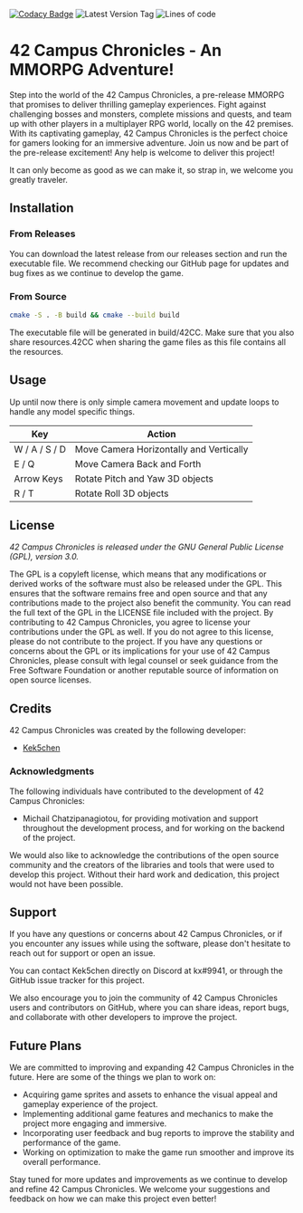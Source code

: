 [![Codacy Badge](https://app.codacy.com/project/badge/Grade/fc979589fab342ad8611799e63a312a7)](https://app.codacy.com/gh/Kek5chen/42_campus_chronicles/dashboard?utm_source=gh&utm_medium=referral&utm_content=&utm_campaign=Badge_grade)
![Latest Version Tag](https://img.shields.io/github/v/tag/kek5chen/42_campus_chronicles?label=version&style=flat-square)
![Lines of code](https://img.shields.io/tokei/lines/github/kek5chen/42_campus_chronicles?style=flat-square)
# 42 Campus Chronicles - An MMORPG Adventure!
Step into the world of the 42 Campus Chronicles, a pre-release MMORPG that promises to deliver thrilling gameplay experiences. Fight against challenging bosses and monsters, complete missions and quests, and team up with other players in a multiplayer RPG world, locally on the 42 premises. With its captivating gameplay, 42 Campus Chronicles is the perfect choice for gamers looking for an immersive adventure. Join us now and be part of the pre-release excitement! Any help is welcome to deliver this project!

It can only become as good as we can make it, so strap in, we welcome you greatly traveler.

## Installation

### From Releases
You can download the latest release from our releases section and run the executable file. We recommend checking our GitHub page for updates and bug fixes as we continue to develop the game.

### From Source
```bash
cmake -S . -B build && cmake --build build
```
The executable file will be generated in build/42CC. Make sure that you also share resources.42CC when sharing the game files as this file contains all the resources.

## Usage
Up until now there is only simple camera movement and update loops to handle any model specific things.

|Key              | Action                                 |
|-----------------|----------------------------------------|
|W / A / S / D    | Move Camera Horizontally and Vertically|
|E / Q            | Move Camera Back and Forth             |
|Arrow Keys       | Rotate Pitch and Yaw 3D objects        |
|R / T            | Rotate Roll 3D objects                 |

## License

*42 Campus Chronicles is released under the GNU General Public License (GPL), version 3.0.*

The GPL is a copyleft license, which means that any modifications or derived works of the software must also be released under the GPL. This ensures that the software remains free and open source and that any contributions made to the project also benefit the community.
You can read the full text of the GPL in the LICENSE file included with the project.
By contributing to 42 Campus Chronicles, you agree to license your contributions under the GPL as well. If you do not agree to this license, please do not contribute to the project.
If you have any questions or concerns about the GPL or its implications for your use of 42 Campus Chronicles, please consult with legal counsel or seek guidance from the Free Software Foundation or another reputable source of information on open source licenses.

## Credits

42 Campus Chronicles was created by the following developer:

-   [Kek5chen](https://github.com/Kek5chen)

### Acknowledgments

The following individuals have contributed to the development of 42 Campus Chronicles:

-   Michail Chatzipanagiotou, for providing motivation and support throughout the development process, and for working on the backend of the project.

We would also like to acknowledge the contributions of the open source community and the creators of the libraries and tools that were used to develop this project. Without their hard work and dedication, this project would not have been possible.

## Support

If you have any questions or concerns about 42 Campus Chronicles, or if you encounter any issues while using the software, please don't hesitate to reach out for support or open an issue.

You can contact Kek5chen directly on Discord at kx#9941, or through the GitHub issue tracker for this project.

We also encourage you to join the community of 42 Campus Chronicles users and contributors on GitHub, where you can share ideas, report bugs, and collaborate with other developers to improve the project.

## Future Plans

We are committed to improving and expanding 42 Campus Chronicles in the future. Here are some of the things we plan to work on:

-   Acquiring game sprites and assets to enhance the visual appeal and gameplay experience of the project.
-   Implementing additional game features and mechanics to make the project more engaging and immersive.
-   Incorporating user feedback and bug reports to improve the stability and performance of the game.
-   Working on optimization to make the game run smoother and improve its overall performance.

Stay tuned for more updates and improvements as we continue to develop and refine 42 Campus Chronicles. We welcome your suggestions and feedback on how we can make this project even better!
